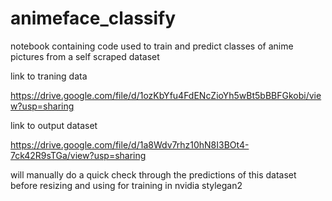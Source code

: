 # animeface_classify

notebook containing code used to train and predict classes of anime pictures from a self scraped dataset

link to traning data 

https://drive.google.com/file/d/1ozKbYfu4FdENcZioYh5wBt5bBBFGkobi/view?usp=sharing

link to output dataset

https://drive.google.com/file/d/1a8Wdv7rhz10hN8I3BOt4-7ck42R9sTGa/view?usp=sharing

will manually do a quick check through the predictions of this dataset before resizing and using for training in nvidia stylegan2
